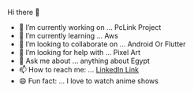 Hi there 👋


- 🔭 I’m currently working on ... PcLink Project 
- 🌱 I’m currently learning ...  Aws
- 👯 I’m looking to collaborate on ... Android Or Flutter 
- 🤔 I’m looking for help with ... Pixel Art
- 💬 Ask me about ...  anything about Egypt
- 📫 How to reach me: ...  [LinkedIn Link](https://www.linkedin.com/in/mohamed-zaytoun)
- 😄 Fun fact: ...  I love to watch anime shows 
